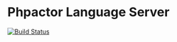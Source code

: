 Phpactor Language Server
========================

[![Build Status](https://travis-ci.org/phpactor/language-server.svg?branch=master)](https://travis-ci.org/phpactor/language-server)
